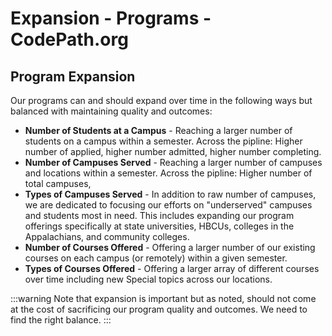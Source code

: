 # Expansion - Programs - CodePath.org

## Program Expansion

Our programs can and should expand over time in the following ways but balanced with maintaining quality and outcomes:

 * **Number of Students at a Campus** - Reaching a larger number of students on a campus within a semester. Across the pipline: Higher number of applied, higher number admitted, higher number completing.
 * **Number of Campuses Served** - Reaching a larger number of campuses and locations within a semester. Across the pipline: Higher number of total campuses, 
 * **Types of Campuses Served** - In addition to raw number of campuses, we are dedicated to focusing our efforts on "underserved" campuses and students most in need. This includes expanding our program offerings specifically at state universities, HBCUs, colleges in the Appalachians, and community colleges.
 * **Number of Courses Offered** - Offering a larger number of our existing courses on each campus (or remotely) within a given semester. 
 * **Types of Courses Offered** - Offering a larger array of different courses over time including new Special topics across our locations.

:::warning
Note that expansion is important but as noted, should not come at the cost of sacrificing our program quality and outcomes. We need to find the right balance.
:::
